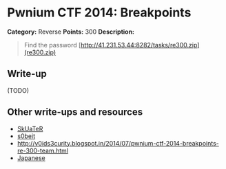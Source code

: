 # Pwnium CTF 2014: Breakpoints

**Category:** Reverse
**Points:** 300
**Description:**
> Find the password [http://41.231.53.44:8282/tasks/re300.zip](re300.zip)

## Write-up

(TODO)

## Other write-ups and resources

* [SkUaTeR](https://infotomb.com/fg0c5.pdf)
* [s0beit](http://s0beit.me/reverse-engineering/pwnium-write-up-2-breakpoints/)
* <http://v0ids3curity.blogspot.in/2014/07/pwnium-ctf-2014-breakpoints-re-300-team.html>
* [Japanese](http://ctf-infinit.tumblr.com/post/90950477790/pwnnium-ctf-2014-writeup-breakpoints-reverse#_=_)
